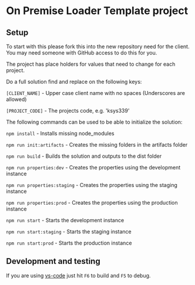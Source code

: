 # On Premise Loader Template project

## Setup
To start with this please fork this into the new repository need for the client. You may need someone with GitHub access to do this for you. 

The project has place holders for values that need to change for each project.

Do a full solution find and replace on the following keys:

`[CLIENT_NAME]` - Upper case client name with no spaces (Underscores are allowed)

`[PROJECT_CODE]` - The projects code, e.g. 'ksys339'

The following commands can be used to be able to initialize the solution:

`npm install` - Installs missing node_modules

`npm run init:artifacts` - Creates the missing folders in the artifacts folder

`npm run build` - Builds the solution and outputs to the dist folder

`npm run properties:dev` - Creates the properties using the development instance

`npm run properties:staging` - Creates the properties using the staging instance

`npm run properties:prod` - Creates the properties using the production instance

`npm run start` - Starts the development instance

`npm run start:staging` - Starts the staging instance

`npm run start:prod` - Starts the production instance

## Development and testing

If you are using [vs-code](https://code.visualstudio.com/) just hit `F6` to build and `F5` to debug.
  